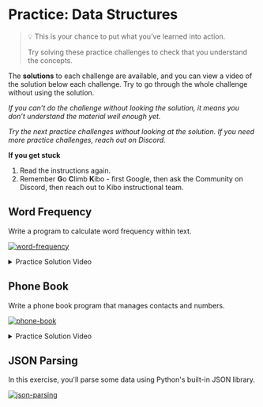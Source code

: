 # Practice: Data Structures

> 💡 This is your chance to put what you’ve learned into action.
>
> Try solving these practice challenges to check that you understand the concepts.

The **solutions** to each challenge are available, and you can view a video of the solution below each challenge.
Try to go through the whole challenge without using the solution.

_If you can’t do the challenge without looking the solution, it means you don’t understand the material well enough yet._

_Try the next practice challenges without looking at the solution. If you need more practice challenges, reach out on Discord._

<aside>

**If you get stuck**
1. Read the instructions again.
2. Remember **G**o **C**limb **K**ibo - first Google, then ask the Community on Discord, then reach out to Kibo instructional team.

</aside>

## Word Frequency

Write a program to calculate word frequency within text.

[![word-frequency](https://img.shields.io/static/v1?label=Open%20Project&message=word%20frequency&color=blue)](https://classroom.github.com/a/k5CAlt2N)

<details><summary>Practice Solution Video</summary>

<div style="position: relative; padding-bottom: 56.25%; height: 0;"><iframe src="https://www.loom.com/embed/6b3d4b0c89f445ecb91dbe3338295944" frameborder="0" webkitallowfullscreen mozallowfullscreen allowfullscreen style="position: absolute; top: 0; left: 0; width: 100%; height: 100%;"></iframe></div>

</details>

## Phone Book

Write a phone book program that manages contacts and numbers.

[![phone-book](https://img.shields.io/static/v1?label=Open%20Project&message=phone%20book&color=blue)](https://classroom.github.com/a/dbQOL_m2)

<details><summary>Practice Solution Video</summary>

<div style="position: relative; padding-bottom: 56.25%; height: 0;"><iframe src="https://www.loom.com/embed/e86deb0a22ed45e3992716cd2c9c2df6" frameborder="0" webkitallowfullscreen mozallowfullscreen allowfullscreen style="position: absolute; top: 0; left: 0; width: 100%; height: 100%;"></iframe></div>

</details>

## JSON Parsing

In this exercise, you'll parse some data using Python's built-in JSON library.

[![json-parsing](https://img.shields.io/static/v1?label=Open%20Project&message=json%20parsing&color=blue)](https://classroom.github.com/a/C2S39qZe)
